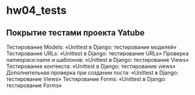# hw04_tests 

## Покрытие тестами проекта Yatube
Тестирование Models: «Unittest в Django: тестирование моделей»
Тестирование URLs: «Unittest в Django: тестирование URLs»
Проверка namespace:name и шаблонов: «Unittest в Django: тестирование Views»
Тестирование контекста: «Unittest в Django: тестирование views»
Дополнительная проверка при создании поста: «Unittest в Django: тестирование Views»
Тестирование Forms: «Unittest в Django: тестирование Forms»

